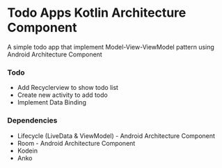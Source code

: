 # Todo Apps Kotlin Architecture Component
A simple todo app that implement Model-View-ViewModel pattern using Android Architecture Component

### Todo
- Add Recyclerview to show todo list
- Create new activity to add todo
- Implement Data Binding


### Dependencies
- Lifecycle (LiveData & ViewModel) - Android Architecture Component
- Room - Android Architecture Component
- Kodein
- Anko
